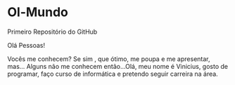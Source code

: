 # Ol-Mundo
Primeiro Repositório do GitHub

Olá Pessoas!

Vocês me conhecem? Se sim , que ótimo, me poupa e  me apresentar, mas... Alguns não me conhecem então...Olá, meu nome é Vinicius, gosto de programar, faço curso de informática e pretendo seguir carreira na área.
